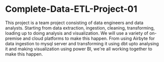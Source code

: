 # Complete-Data-ETL-Project-01

This project is a team project consisting of data engineers and data analysts. Starting from data extraction, ingestion, cleaning, transforming, loading up to doing analysis and visualization. We will use a variety of on-premise and cloud platforms to make this happen. From using Airbyte for data ingestion to mysql server and transforming it using dbt upto analysing it and making visualization using power BI, we're all working together to make this happen.
